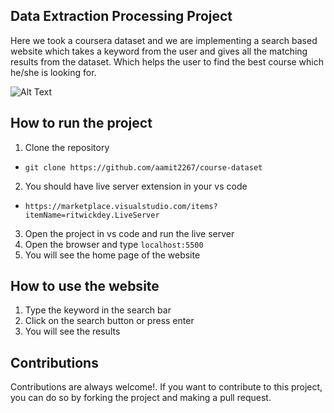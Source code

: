 ## Data Extraction Processing Project

Here we took a coursera dataset and we are implementing a search based website which takes a keyword from the user and gives all the matching results from the dataset. Which helps the user to find the best course which he/she is looking for.

![Alt Text](https://media1.giphy.com/media/l46Cy1rHbQ92uuLXa/giphy.gif?cid=ecf05e475m9o8x6zqdhoyzzgeu7nnxzw62t52279zlygukae&rid=giphy.gif&ct=g)

## How to run the project
1. Clone the repository
- ```git clone https://github.com/aamit2267/course-dataset```
2. You should have live server extension in your vs code
- ```https://marketplace.visualstudio.com/items?itemName=ritwickdey.LiveServer```
3. Open the project in vs code and run the live server
4. Open the browser and type ```localhost:5500```
5. You will see the home page of the website

## How to use the website
1. Type the keyword in the search bar
2. Click on the search button or press enter
3. You will see the results

## Contributions
Contributions are always welcome!. If you want to contribute to this project, you can do so by forking the project and making a pull request.